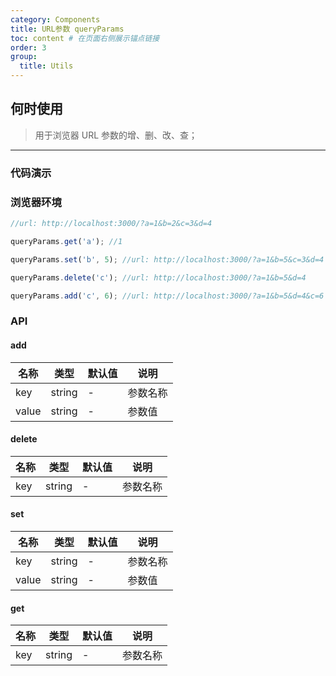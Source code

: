 ```yaml
---
category: Components
title: URL参数 queryParams
toc: content # 在页面右侧展示锚点链接
order: 3
group:
  title: Utils
---
```


## 何时使用

> 用于浏览器 URL 参数的增、删、改、查；

---

### 代码演示

### 浏览器环境

```js
//url: http://localhost:3000/?a=1&b=2&c=3&d=4

queryParams.get('a'); //1

queryParams.set('b', 5); //url: http://localhost:3000/?a=1&b=5&c=3&d=4

queryParams.delete('c'); //url: http://localhost:3000/?a=1&b=5&d=4

queryParams.add('c', 6); //url: http://localhost:3000/?a=1&b=5&d=4&c=6
```

### API

#### add

| 名称  | 类型   | 默认值 | 说明     |
| ----- | ------ | ------ | -------- |
| key   | string | -      | 参数名称 |
| value | string | -      | 参数值   |

#### delete

| 名称 | 类型   | 默认值 | 说明     |
| ---- | ------ | ------ | -------- |
| key  | string | -      | 参数名称 |

#### set

| 名称  | 类型   | 默认值 | 说明     |
| ----- | ------ | ------ | -------- |
| key   | string | -      | 参数名称 |
| value | string | -      | 参数值   |

#### get

| 名称 | 类型   | 默认值 | 说明     |
| ---- | ------ | ------ | -------- |
| key  | string | -      | 参数名称 |
